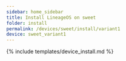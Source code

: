 ```yaml
---
sidebar: home_sidebar
title: Install LineageOS on sweet
folder: install
permalink: /devices/sweet/install/variant1
device: sweet_variant1
---
```

{% include templates/device_install.md %}
